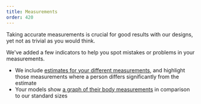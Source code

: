 ```yaml
---
title: Measurements
order: 420
---
```


Taking accurate measurements is crucial for good results with our designs, yet not as trivial as you would think.

We've added a few indicators to help you spot mistakes or problems in your measurements. 

 - We include [estimates for your different measurements][2], and highlight those measurements where a person differs significantly from the estimate
 - Your models show [a graph of their body measurements][2] in comparison to our standard sizes

[1]:/docs/guide/measurements/estimates/
[2]:/docs/guides/measurements/graph/
